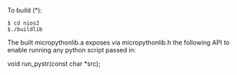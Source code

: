 To build (*):

    $ cd nios2
    $./buildlib
	
The built micropythonlib.a exposes via
micropythonlib.h the following API to enable running
any python script passed in:

void run_pystr(const char *src);
